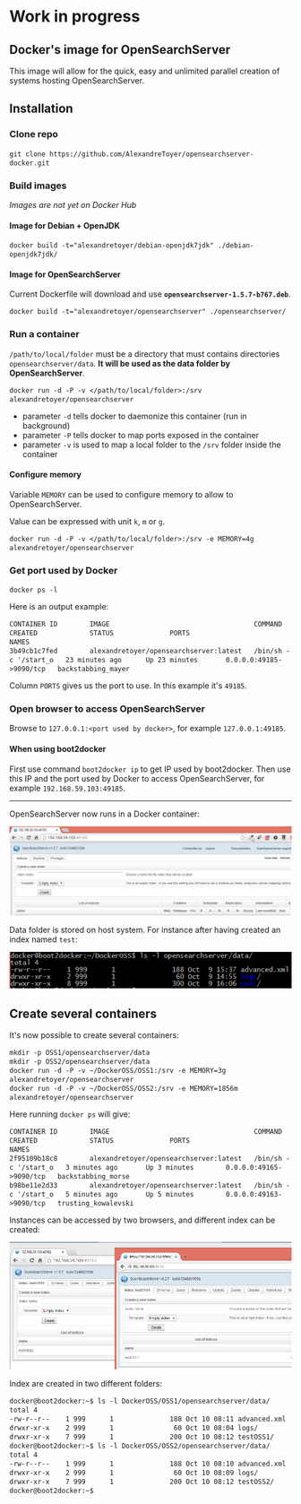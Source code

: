 # Work in progress


## Docker's image for OpenSearchServer

This image will allow for the quick, easy and unlimited parallel creation of systems hosting OpenSearchServer. 


## Installation
### Clone repo

    git clone https://github.com/AlexandreToyer/opensearchserver-docker.git

### Build images

_Images are not yet on Docker Hub_

#### Image for Debian + OpenJDK

    docker build -t="alexandretoyer/debian-openjdk7jdk" ./debian-openjdk7jdk/

#### Image for OpenSearchServer

Current Dockerfile will download and use **`opensearchserver-1.5.7-b767.deb`**.

    docker build -t="alexandretoyer/opensearchserver" ./opensearchserver/

### Run a container

`/path/to/local/folder` must be a directory that must contains directories `opensearchserver/data`. **It will be used as the data folder by OpenSearchServer**.

    docker run -d -P -v </path/to/local/folder>:/srv alexandretoyer/opensearchserver

* parameter `-d` tells docker to daemonize this container (run in background)
* parameter `-P` tells docker to map ports exposed in the container
* parameter `-v` is used to map a local folder to the `/srv` folder inside the container

#### Configure memory

Variable `MEMORY` can be used to configure memory to allow to OpenSearchServer.

Value can be expressed with unit `k`, `m` or `g`.

    docker run -d -P -v </path/to/local/folder>:/srv -e MEMORY=4g alexandretoyer/opensearchserver

### Get port used by Docker

    docker ps -l

Here is an output example:

    CONTAINER ID        IMAGE                                    COMMAND                CREATED             STATUS              PORTS                     NAMES
    3b49cb1c7fed        alexandretoyer/opensearchserver:latest   /bin/sh -c '/start_o   23 minutes ago      Up 23 minutes       0.0.0.0:49185->9090/tcp   backstabbing_mayer

Column `PORTS` gives us the port to use. In this example it's `49185`.

### Open browser to access OpenSearchServer

Browse to `127.0.0.1:<port used by docker>`, for example `127.0.0.1:49185`.

#### When using boot2docker

First use command `boot2docker ip` to get IP used by boot2docker. Then use this IP and the port used by Docker to access OpenSearchServer, for example `192.168.59.103:49185`.

---


OpenSearchServer now runs in a Docker container:


![OpenSearchServer and Docker](docker_oss.png)

Data folder is stored on host system. For instance after having created an index named `test`:

![OpenSearchServer and Docker](docker_oss_2.png)

## Create several containers
It's now possible to create several containers:

    mkdir -p OSS1/opensearchserver/data
    mkdir -p OSS2/opensearchserver/data
    docker run -d -P -v ~/DockerOSS/OSS1:/srv -e MEMORY=3g alexandretoyer/opensearchserver
    docker run -d -P -v ~/DockerOSS/OSS2:/srv -e MEMORY=1856m alexandretoyer/opensearchserver

Here running `docker ps` will give:

    CONTAINER ID        IMAGE                                    COMMAND                CREATED             STATUS              PORTS                     NAMES
    2f95109b18c8        alexandretoyer/opensearchserver:latest   /bin/sh -c '/start_o   3 minutes ago       Up 3 minutes        0.0.0.0:49165->9090/tcp   backstabbing_morse
    b98be11e2d33        alexandretoyer/opensearchserver:latest   /bin/sh -c '/start_o   5 minutes ago       Up 5 minutes        0.0.0.0:49163->9090/tcp   trusting_kowalevski

Instances can be accessed by two browsers, and different index can be created:

![OpenSearchServer and Docker: running two containers](docker_oss_two_instances.png)

Index are created in two different folders:

    docker@boot2docker:~$ ls -l DockerOSS/OSS1/opensearchserver/data/
    total 4
    -rw-r--r--    1 999      1              188 Oct 10 08:11 advanced.xml
    drwxr-xr-x    2 999      1               60 Oct 10 08:04 logs/
    drwxr-xr-x    7 999      1              200 Oct 10 08:12 testOSS1/
    docker@boot2docker:~$ ls -l DockerOSS/OSS2/opensearchserver/data/
    total 4
    -rw-r--r--    1 999      1              188 Oct 10 08:10 advanced.xml
    drwxr-xr-x    2 999      1               60 Oct 10 08:09 logs/
    drwxr-xr-x    7 999      1              200 Oct 10 08:12 testOSS2/
    docker@boot2docker:~$